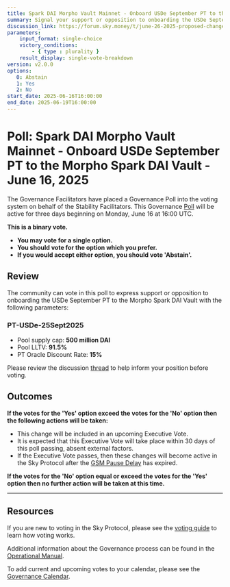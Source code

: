 ```yaml
---
title: Spark DAI Morpho Vault Mainnet - Onboard USDe September PT to the Spark DAI Morpho Vault - June 16, 2025
summary: Signal your support or opposition to onboarding the USDe September PT to the Spark DAI Morpho Vault.
discussion_link: https://forum.sky.money/t/june-26-2025-proposed-changes-to-spark-for-upcoming-spell/26663
parameters:
    input_format: single-choice
    victory_conditions:
        - { type : plurality }
    result_display: single-vote-breakdown
version: v2.0.0
options:
   0: Abstain
   1: Yes
   2: No
start_date: 2025-06-16T16:00:00
end_date: 2025-06-19T16:00:00
---
```


# Poll: Spark DAI Morpho Vault Mainnet - Onboard USDe September PT to the Morpho Spark DAI Vault - June 16, 2025

The Governance Facilitators have placed a Governance Poll into the voting system on behalf of the Stability Facilitators. This Governance [Poll](https://sky-atlas.powerhouse.io/#A.1.9.1_Operational_Weekly_Cycle-b189fa17-57a9-4d4e-9780-0ce4efd94211%7C0db30308) will be active for three days beginning on Monday, June 16 at 16:00 UTC.

**This is a binary vote.**

- **You may vote for a single option.**
- **You should vote for the option which you prefer.**
- **If you would accept either option, you should vote 'Abstain'.**

## Review

The community can vote in this poll to express support or opposition to onboarding the USDe September PT to the Morpho Spark DAI Vault with the following parameters:

### PT-USDe-25Sept2025

- Pool supply cap: **500 million DAI**
- Pool LLTV: **91.5%**
- PT Oracle Discount Rate: **15%**

Please review the discussion [thread](https://forum.sky.money/t/june-26-2025-proposed-changes-to-spark-for-upcoming-spell/26663) to help inform your position before voting.

## Outcomes

**If the votes for the 'Yes' option exceed the votes for the 'No' option then the following actions will be taken:**

- This change will be included in an upcoming Executive Vote.
- It is expected that this Executive Vote will take place within 30 days of this poll passing, absent external factors.
- If the Executive Vote passes, then these changes will become active in the Sky Protocol after the [GSM Pause Delay](https://sky-atlas.powerhouse.io/A.1.9.2.1_Pause_Delay/a98b8227-95f6-4711-9d8d-f52cbc6ad2d0|0db30758e055) has expired.

**If the votes for the 'No' option equal or exceed the votes for the 'Yes' option then no further action will be taken at this time.**

---

## Resources

If you are new to voting in the Sky Protocol, please see the [voting guide](https://manual.makerdao.com/governance/voting-in-makerdao/on-chain-governance) to learn how voting works.

Additional information about the Governance process can be found in the [Operational Manual](https://manual.makerdao.com).

To add current and upcoming votes to your calendar, please see the [Governance Calendar](https://manual.makerdao.com/makerdao/calendars/governance-calendar).
